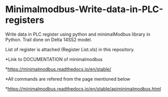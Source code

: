 # Minimalmodbus-Write-data-in-PLC-registers
Write data in PLC register using python and minimalModbus library in Python.
Trail done on Delta 14SS2 model.

List of register is attached (Register List.xls) in this repository.


*Link to DOCUMENTATION of minimalmodbus

*https://minimalmodbus.readthedocs.io/en/stable/


*All commands are refered from the page mentioned below

*https://minimalmodbus.readthedocs.io/en/stable/apiminimalmodbus.html
